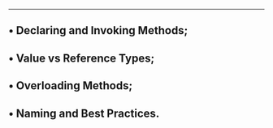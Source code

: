 --------------------------------------------
• Declaring and Invoking Methods;
--------------------------------------------
• Value vs Reference Types;
----------------------------------------
• Overloading Methods;
--------------------------------------
• Naming and Best Practices.
--------------------------------------
